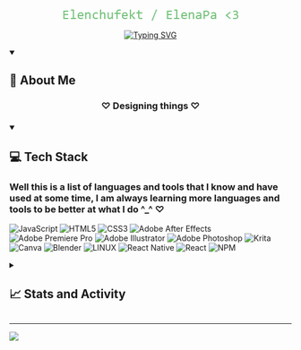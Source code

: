 
<!-- Title image -->

<p align="center">
  <a>
    <img src="assets/title.png" alt="Not Work" /></a>
</p>

<!-- Typing text -->
<p align="center">
  <a href="https://git.io/typing-svg"><img src="https://readme-typing-svg.demolab.com?font=Regular+console&weight=900&pause=1000&color=8EC07C&center=true&vCenter=true&width=460&lines=Attempted+web+designer;Always+learning+new+things;Making+fabulous+designs;Correcting+errors...;Preparing+coffee...;Trying+things+out..." alt="Typing SVG" /></a>
</p>

<!-- About me -->
<details open> 
  <summary><h2>💫 About Me</h2></summary>
  
<div align="center">
  <h3 style="margin-bottom: 20px;">♡ Designing things ♡</h3>
</div>

<!-- Cherry blossom -->
<!-- 
<p align="center">
  <a>
    <img src="assets/Cherry.gif" alt="Not Work!"/>
  </a>
</p>
-->

<!-- My languages -->
<details open> 
  <summary><h2>💻 Tech Stack</h2></summary>

<div>
  <h3>Well this is a list of languages and tools that I know and have used at some time, I am always learning more languages and tools to be better at what I do ^_^ ♡</h3>
</div>

<!-- My lenguages -->
![JavaScript](https://img.shields.io/badge/javascript-%23323330.svg?style=flat-square&logo=javascript&logoColor=%23F7DF1E) 
![HTML5](https://img.shields.io/badge/html5-%23E34F26.svg?style=flat-square&logo=html5&logoColor=white) 
![CSS3](https://img.shields.io/badge/css3-%231572B6.svg?style=flat-square&logo=css3&logoColor=white) 
![Adobe After Effects](https://img.shields.io/badge/Adobe%20After%20Effects-9999FF.svg?style=flat-square&logo=Adobe%20After%20Effects&logoColor=white) 
![Adobe Premiere Pro](https://img.shields.io/badge/Adobe%20Premiere%20Pro-9999FF.svg?style=flat-square&logo=Adobe%20Premiere%20Pro&logoColor=white) 
![Adobe Illustrator](https://img.shields.io/badge/adobeillustrator-%23FF9A00.svg?style=flat-square&logo=adobeillustrator&logoColor=white) 
![Adobe Photoshop](https://img.shields.io/badge/adobephotoshop-%2331A8FF.svg?style=flat-square&logo=adobephotoshop&logoColor=white) 
![Krita](https://img.shields.io/badge/Krita-203759?style=flat-square&logo=krita&logoColor=EEF37B) 
![Canva](https://img.shields.io/badge/Canva-%2300C4CC.svg?style=flat-square&logo=Canva&logoColor=white) 
![Blender](https://img.shields.io/badge/blender-%23F5792A.svg?style=flat-square&logo=blender&logoColor=white) 
![LINUX](https://img.shields.io/badge/Linux-FCC624?style=flat-square&logo=linux&logoColor=black) 
![React Native](https://img.shields.io/badge/react_native-%2320232a.svg?style=flat-square&logo=react&logoColor=%2361DAFB) 
![React](https://img.shields.io/badge/react-%2320232a.svg?style=flat-square&logo=react&logoColor=%2361DAFB) 
![NPM](https://img.shields.io/badge/NPM-%23000000.svg?style=flat-square&logo=npm&logoColor=white) 


</details> 

<!-- My stats -->
<details> 
  <summary><h2>📈 Stats and Activity</h2></summary>
  
<h3> 🔥 Statistics of my streaks</h3>

<!-- Streak Stats -->
[![GitHub Streak](https://streak-stats.demolab.com?user=Elenchufekt%20&theme=gruvbox&locale=es&date_format=j%20M%5B%20Y%5D&card_width=500)](https://git.io/streak-stats)

<h3> 📊 Profile Stats and my most used languages</h3>

<!-- Stats -->
![Anurag's GitHub stats](https://github-readme-stats.vercel.app/api?username=Elenchufekt&show_icons=true&theme=gruvbox) [![Top Langs](https://github-readme-stats.vercel.app/api/top-langs/?username=Elenchufekt&layout=donut&theme=gruvbox)](https://github.com/anuraghazra/github-readme-stats)


<h3> 📉 Activity graph</h3>

<!-- Activity Graph -->
[![Graphic](https://github-readme-activity-graph.vercel.app/graph?username=Elenchufekt&bg_color=282828&title_color=fabd2f&icon_color=c96a1d&line=d8a52e&point=fe8019&color=8ec07c)](https://github.com/ashutosh00710/github-readme-activity-graph)

</details>

---

<!-- Number of my profile vievs -->
![](https://visitcount.itsvg.in/api?id=ElenaPa&label=Profile%20Views&color=5&icon=0&pretty=true)
